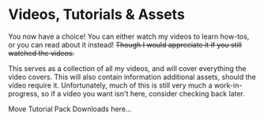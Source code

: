 # Videos, Tutorials & Assets
You now have a choice! You can either watch my videos to learn how-tos, or you can read about it instead! ~~Though I would appreciate it if you still watched the videos.~~

This serves as a collection of all my videos, and will cover everything the video covers. This will also contain information additional assets, should the video require it. Unfortunately, much of this is still very much a work-in-progress, so if a video you want isn't here, consider checking back later.

Move Tutorial Pack Downloads here...